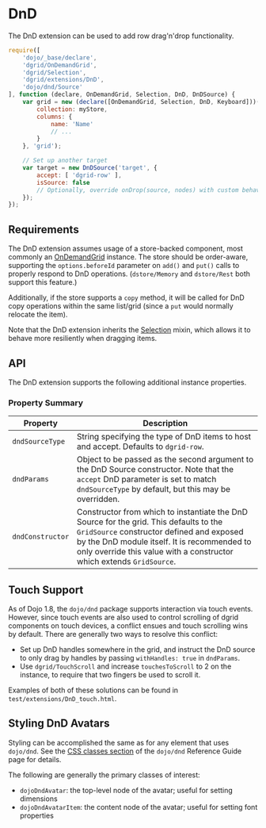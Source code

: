# DnD

The DnD extension can be used to add row drag'n'drop functionality.

```js
require([
    'dojo/_base/declare',
    'dgrid/OnDemandGrid',
    'dgrid/Selection',
    'dgrid/extensions/DnD',
    'dojo/dnd/Source'
], function (declare, OnDemandGrid, Selection, DnD, DnDSource) {
    var grid = new (declare([OnDemandGrid, Selection, DnD, Keyboard]))({
        collection: myStore,
        columns: {
            name: 'Name'
            // ...
        }
    }, 'grid');

    // Set up another target
    var target = new DnDSource('target', {
        accept: [ 'dgrid-row' ],
        isSource: false
        // Optionally, override onDrop(source, nodes) with custom behavior
    });
});
```

## Requirements

The DnD extension assumes usage of a store-backed component, most commonly an
[OnDemandGrid](../core-components/OnDemandList-and-OnDemandGrid.md#ondemandgrid)
instance. The store should be order-aware, supporting the `options.beforeId`
parameter on `add()` and `put()` calls to properly respond to DnD operations.
(`dstore/Memory` and `dstore/Rest` both support this feature.)

Additionally, if the store supports a `copy` method, it will be called for DnD
copy operations within the same list/grid (since a `put` would normally relocate
the item).

Note that the DnD extension inherits the [Selection](../mixins/Selection.md) mixin, which allows it to
behave more resiliently when dragging items.

## API

The DnD extension supports the following additional instance properties.

### Property Summary

Property | Description
-------- | -----------
`dndSourceType` | String specifying the type of DnD items to host and accept. Defaults to `dgrid-row`.
`dndParams` | Object to be passed as the second argument to the DnD Source constructor.  Note that the `accept` DnD parameter is set to match `dndSourceType` by default, but this may be overridden.
`dndConstructor` | Constructor from which to instantiate the DnD Source for the grid.  This defaults to the `GridSource` constructor defined and exposed by the DnD module itself.  It is recommended to only override this value with a constructor which extends `GridSource`.

## Touch Support

As of Dojo 1.8, the `dojo/dnd` package supports interaction via touch events.
However, since touch events are also used to control scrolling of dgrid
components on touch devices, a conflict ensues and touch scrolling wins by default.
There are generally two ways to resolve this conflict:

* Set up DnD handles somewhere in the grid, and instruct the DnD source to
  only drag by handles by passing `withHandles: true` in `dndParams`.
* Use `dgrid/TouchScroll` and increase `touchesToScroll` to 2 on the instance,
  to require that two fingers be used to scroll it.

Examples of both of these solutions can be found in
`test/extensions/DnD_touch.html`.

## Styling DnD Avatars

Styling can be accomplished the same as for any element that uses `dojo/dnd`.
See the [CSS classes section](http://dojotoolkit.org/reference-guide/dojo/dnd.html#id10)
of the `dojo/dnd` Reference Guide page for details.

The following are generally the primary classes of interest:

* `dojoDndAvatar`: the top-level node of the avatar; useful for setting dimensions
* `dojoDndAvatarItem`: the content node of the avatar; useful for setting font properties